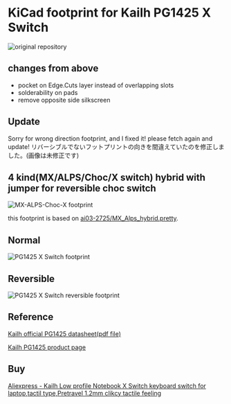 # KiCad footprint for Kailh PG1425 X Switch

![original repository](https://github.com/shikamiya/kicad-footprint-kailh-pg1425-x-switch)

## changes from above
 - pocket on Edge.Cuts layer instead of overlapping slots
 - solderability on pads
 - remove opposite side silkscreen

## Update
Sorry for wrong direction footprint, and I fixed it! please fetch again and update!
リバーシブルでないフットプリントの向きを間違えていたのを修正しました。(画像は未修正です)

## 4 kind(MX/ALPS/Choc/X switch) hybrid with jumper for reversible choc switch

![MX-ALPS-Choc-X footprint](https://raw.githubusercontent.com/shikamiya/kicad-footprint-kailh-pg1425-x-switch/master/footprint-4-kind-hybrid-with-jumper.png)

this footprint is based on [ai03-2725/MX_Alps_hybrid.pretty](https://github.com/ai03-2725/MX_Alps_Hybrid.pretty).

## Normal

![PG1425 X Switch footprint](https://raw.githubusercontent.com/shikamiya/kicad-footprint-kailh-pg1425-x-switch/master/footprint-kailh-pg1425-x-switch.png)

## Reversible

![PG1425 X Switch reversible footprint](https://raw.githubusercontent.com/shikamiya/kicad-footprint-kailh-pg1425-x-switch/master/footprint-kailh-pg1425-x-switch-reversible.png)

## Reference

[Kailh official PG1425 datasheet(pdf file)](https://www.kailhswitch.com/uploads/20180/CPG142501D02.pdf)

[Kailh PG1425 product page](https://www.kailhswitch.com/mechanical-keyboard-switches/low-profile-key-switches/thin-notebook-mechanical-key-switches.html)

## Buy

[Aliexpress - Kailh Low profile Notebook X Switch keyboard switch for laptop,tactil type,Pretravel 1.2mm clikcy tactile feeling](https://www.aliexpress.com/item/Kaih-Low-profile-Notebook-X-Switch-keyboard-switch-for-laptop-tactil-type-Pretravel-1-2mm-clikcy/32985602923.html)
